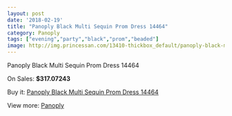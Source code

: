 ```yaml
---
layout: post
date: '2018-02-19'
title: "Panoply Black Multi Sequin Prom Dress 14464"
category: Panoply
tags: ["evening","party","black","prom","beaded"]
image: http://img.princessan.com/13410-thickbox_default/panoply-black-multi-sequin-prom-dress-14464.jpg
---
```

Panoply Black Multi Sequin Prom Dress 14464

On Sales: **$317.07243**
<a href="https://www.princessan.com/en/panoply/6315-panoply-black-multi-sequin-prom-dress-14464.html"><amp-img layout="responsive" width="600" height="600" src="//img.princessan.com/13410-thickbox_default/panoply-black-multi-sequin-prom-dress-14464.jpg" alt="Panoply Black Multi Sequin Prom Dress 14464 0" /></a>
<a href="https://www.princessan.com/en/panoply/6315-panoply-black-multi-sequin-prom-dress-14464.html"><amp-img layout="responsive" width="600" height="600" src="//img.princessan.com/13411-thickbox_default/panoply-black-multi-sequin-prom-dress-14464.jpg" alt="Panoply Black Multi Sequin Prom Dress 14464 1" /></a>

Buy it: [Panoply Black Multi Sequin Prom Dress 14464](https://www.princessan.com/en/panoply/6315-panoply-black-multi-sequin-prom-dress-14464.html "Panoply Black Multi Sequin Prom Dress 14464")

View more: [Panoply](https://www.princessan.com/en/50-panoply "Panoply")